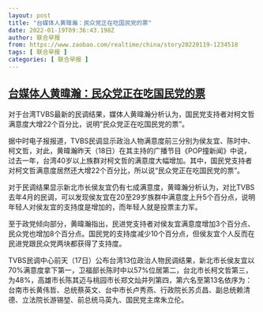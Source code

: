 ```yaml
---
layout: post
title: "台媒体人黄暐瀚：民众党正在吃国民党的票"
date: 2022-01-19T09:36:43.198Z
author: 联合早报
from: https://www.zaobao.com/realtime/china/story20220119-1234518
tags: [ 联合早报 ]
categories: [ 联合早报 ]
---
```

<!--1642603020000-->
[台媒体人黄暐瀚：民众党正在吃国民党的票](https://www.zaobao.com/realtime/china/story20220119-1234518)
------

<div>
<p>对于台湾TVBS最新的民调结果，媒体人黄暐瀚分析认为，国民党支持者对柯文哲满意度大增22个百分比，说明“民众党正在吃国民党的票”。</p><p>据中时电子报报道，TVBS民调显示政治人物满意度前三分别为侯友宜、陈时中、柯文哲，对此，黄暐瀚昨天（18日）在其主持的广播节目《POP撞新闻》中说，过去一年，台湾40岁以上族群对柯文哲的满意度大幅增加。其中，国民党支持者对柯文哲满意度居然还大增22个百分比，所以说“民众党正在吃国民党的票”。</p><p>对于民调结果显示新北市长侯友宜仍有七成满意度，黄暐瀚分析认为，对比TVBS去年4月的民调，可以发现侯友宜在20至29岁族群中满意度上升5个百分点，说明年轻人对侯友宜的支持度是增加的，而年轻人就是投票主力军。</p><section id="imu"><div id="dfp-ad-imu1">        </div></section><p>至于政党倾向部分，黄暐瀚指出，民进党支持者对侯友宜满意度增加3个百分点、民众党也增加8个百分点。国民党的支持度减少10个百分点，但侯友宜个人反而在民进党跟民众党两块都获得了支持度。</p><p>TVBS民调中心前天（17日）公布台湾13位政治人物民调结果，新北市长侯友宜以70%满意度拿下第一，卫福部长陈时中以57%位居第二，台北市长柯文哲第三，为48%，高雄市长陈其迈与桃园市长郑文灿并列第四，第六名至第13名依序为：台南市长黄伟哲、总统蔡英文、台中市长卢秀燕、行政院长苏贞昌、副总统赖清德、立法院长游锡堃、前总统马英九、国民党主席朱立伦。</p>      <div class="cx_paywall_placeholder" id="sph_cdp_40"></div>
</div>
